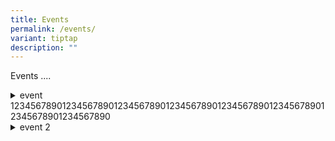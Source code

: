 ```yaml
---
title: Events
permalink: /events/
variant: tiptap
description: ""
---
```

<p>Events ....</p>
<div data-type="detailGroup" class="isomer-accordion isomer-accordion-white">
<details class="isomer-details">
<summary>event 12345678901234567890123456789012345678901234567890123456789012345678901234567890</summary>
<div data-type="detailsContent" class="isomer-details-content">
<p>event 1 line 1</p>
<p>event 1 line 2</p>
</div>
</details>
<details class="isomer-details">
<summary>event 2</summary>
<div data-type="detailsContent" class="isomer-details-content">
<p>event 2 line 1</p>
<p>event 2 line 2</p>
</div>
</details>
</div>
<p></p>